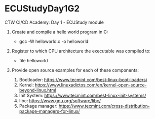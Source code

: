 # ECUStudyDay1G2

CTW CI/CD Academy: Day 1 - ECUStudy module

1. Create and compile a hello world program in C:

    - gcc -W helloworld.c -o helloworld

2. Register to which CPU architecture the executable was compiled to:

    - file helloworld

3. Provide open source examples for each of these components: 

    1. Bootloader: https://www.tecmint.com/best-linux-boot-loaders/
    2. Kernel: https://www.linuxadictos.com/en/kernel-open-source-beyond-linux.html
    3. Init System: https://www.tecmint.com/best-linux-init-systems/
    4. libc: https://www.gnu.org/software/libc/
    5. Package manager: https://www.tecmint.com/cross-distribution-package-managers-for-linux/
